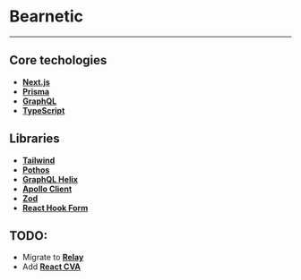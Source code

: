 # Bearnetic

---

## Core techologies

-   **[Next.js](https://nextjs.org/)**
-   **[Prisma](https://www.prisma.io/)**
-   **[GraphQL](https://graphql.org/)**
-   **[TypeScript](https://www.typescriptlang.org/)**

## Libraries

-   **[Tailwind](https://tailwindcss.com)**
-   **[Pothos](https://www.pothos-graphql.dev/)**
-   **[GraphQL Helix](https://github.com/contrawork/graphql-helix)**
-   **[Apollo Client](https://www.apollographql.com/docs/react/)**
-   **[Zod](https://github.com/colinhacks/zod)**
-   **[React Hook Form](https://react-hook-form.com/)**

## TODO:
- Migrate to **[Relay](https://relay.dev/)**
- Add **[React CVA](https://github.com/G3root/react-cva)**
